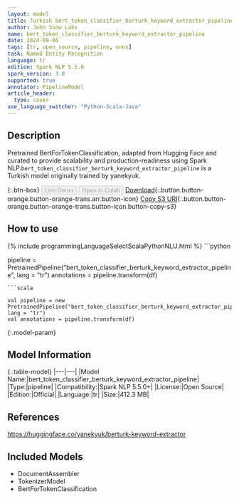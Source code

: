 ```yaml
---
layout: model
title: Turkish bert_token_classifier_berturk_keyword_extractor_pipeline pipeline BertForTokenClassification from yanekyuk
author: John Snow Labs
name: bert_token_classifier_berturk_keyword_extractor_pipeline
date: 2024-09-06
tags: [tr, open_source, pipeline, onnx]
task: Named Entity Recognition
language: tr
edition: Spark NLP 5.5.0
spark_version: 3.0
supported: true
annotator: PipelineModel
article_header:
  type: cover
use_language_switcher: "Python-Scala-Java"
---
```


## Description

Pretrained BertForTokenClassification, adapted from Hugging Face and curated to provide scalability and production-readiness using Spark NLP.`bert_token_classifier_berturk_keyword_extractor_pipeline` is a Turkish model originally trained by yanekyuk.

{:.btn-box}
<button class="button button-orange" disabled>Live Demo</button>
<button class="button button-orange" disabled>Open in Colab</button>
[Download](https://s3.amazonaws.com/auxdata.johnsnowlabs.com/public/models/bert_token_classifier_berturk_keyword_extractor_pipeline_tr_5.5.0_3.0_1725600451268.zip){:.button.button-orange.button-orange-trans.arr.button-icon}
[Copy S3 URI](s3://auxdata.johnsnowlabs.com/public/models/bert_token_classifier_berturk_keyword_extractor_pipeline_tr_5.5.0_3.0_1725600451268.zip){:.button.button-orange.button-orange-trans.button-icon.button-copy-s3}

## How to use



<div class="tabs-box" markdown="1">
{% include programmingLanguageSelectScalaPythonNLU.html %}
```python

pipeline = PretrainedPipeline("bert_token_classifier_berturk_keyword_extractor_pipeline", lang = "tr")
annotations =  pipeline.transform(df)   

```
```scala

val pipeline = new PretrainedPipeline("bert_token_classifier_berturk_keyword_extractor_pipeline", lang = "tr")
val annotations = pipeline.transform(df)

```
</div>

{:.model-param}
## Model Information

{:.table-model}
|---|---|
|Model Name:|bert_token_classifier_berturk_keyword_extractor_pipeline|
|Type:|pipeline|
|Compatibility:|Spark NLP 5.5.0+|
|License:|Open Source|
|Edition:|Official|
|Language:|tr|
|Size:|412.3 MB|

## References

https://huggingface.co/yanekyuk/berturk-keyword-extractor

## Included Models

- DocumentAssembler
- TokenizerModel
- BertForTokenClassification
